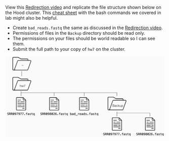 View this [Redirection video](https://youtu.be/ME8hsYPhCeQ) and replicate the file structure shown below on the Hood cluster. This [cheat sheet](https://github.com/RehanSaeed/Bash-Cheat-Sheet) with the bash commands we covered in lab might also be helpful.

* Create `bad_reads.fastq` the same as discussed in the [Redirection video](https://youtu.be/ME8hsYPhCeQ).
* Permissions of files in the `Backup` directory should be read only.
* The permissions on your files should be world readable so I can see them.
* Submit the full path to your copy of `hw7` on the cluster.

![](img/07challenge.jpg)
